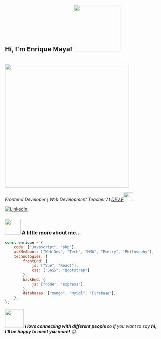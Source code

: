  <h2>
Hi, I'm Enrique Maya!
<img src="https://images-wixmp-ed30a86b8c4ca887773594c2.wixmp.com/i/7e37d55c-fda0-46cc-9f2e-76228177a8e4/d1iysgs-14e5b9e7-3985-4a85-898d-ead23192f641.gif" width="150">
</h2>
<br />
<img src="https://thumbs.gfycat.com/PointlessFrailBetafish-size_restricted.gif" width="400" />
<br />
<p>
  <em>
    Frontend Developer | Web Development Teacher At <a href="https://devf.la/" target="_blank">DEV.F</a><img src="https://media.giphy.com/media/WUlplcMpOCEmTGBtBW/giphy.gif" width="30"> 
  </em>
</p>

[![Linkedin: ](https://img.shields.io/badge/-Enrique-blue?style=flat-square&logo=Linkedin&logoColor=white&link=https://www.linkedin.com/in/enrique-maya-garcia-8407a4216/)](https://www.linkedin.com/in/enrique-maya-garcia-8407a4216/)

### <img src="https://media.giphy.com/media/VgCDAzcKvsR6OM0uWg/giphy.gif" width="50"> A little more about me...  

```javascript
const enrique = {
    code: ["Javascript", "php"],
    askMeAbout: ["Web Dev", "Tech", "MMA", "Poetry", "Philosophy"],
    technologies: {
        frontEnd: {
            js: ["Vue", "React"],
            css: ["SASS", "Bootstrap"]
        },
        backEnd: {
            js: ["node", "express"],
        },
        databases: ["mongo", "MySql", "Firebase"],
    },
};
```

<img src="https://media.giphy.com/media/LnQjpWaON8nhr21vNW/giphy.gif" width="60"> <em><b>I love connecting with different people</b> so if you want to say <b>hi, I'll be happy to meet you more!</b> 😊</em>

